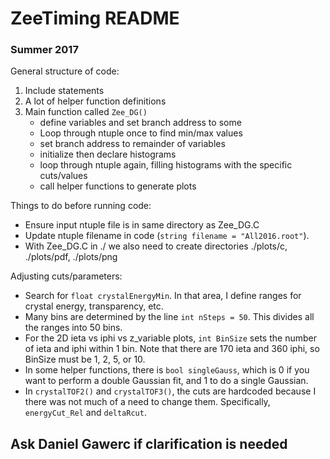 # ZeeTiming README
### Summer 2017
General structure of code:
1. Include statements
2. A lot of helper function definitions
3. Main function called `Zee_DG()`
   - define variables and set branch address to some
   - Loop through ntuple once to find min/max values
   - set branch address to remainder of variables
   - initialize then declare histograms
   - loop through ntuple again, filling histograms with the specific cuts/values
   - call helper functions to generate plots

Things to do before running code:
- Ensure input ntuple file is in same directory as Zee_DG.C
- Update ntuple filename in code (`string filename = "All2016.root"`).
- With Zee_DG.C in ./ we also need to create directories ./plots/c, ./plots/pdf, ./plots/png

Adjusting cuts/parameters:
- Search for `float crystalEnergyMin`. In that area, I define ranges for crystal energy, transparency, etc.
- Many bins are determined by the line `int nSteps = 50`. This divides all the ranges into 50 bins.
- For the 2D ieta vs iphi vs z_variable plots, `int BinSize` sets the number of ieta and iphi within 1 bin. Note that there are 170 ieta and 360 iphi, so BinSize must be 1, 2, 5, or 10.
- In some helper functions, there is `bool singleGauss`, which is 0 if you want to perform a double Gaussian fit, and 1 to do a single Gaussian.
- In `crystalTOF2()` and `crystalTOF3()`, the cuts are hardcoded because I there was not much of a need to change them. Specifically, `energyCut_Rel` and `deltaRcut`.

## Ask Daniel Gawerc if clarification is needed
